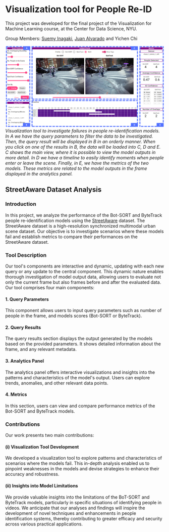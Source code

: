 # Visualization tool for People Re-ID
This project was developed for the final project of the Visualization for Machine Learning course, at the Center for Data Science, NYU.

Group Members: [Suemy Inagaki](https://github.com/suemyinagaki), [Juan Alvarado](https://github.com/Juanroalvarado) and Yichen Chi

![Tool Interface](images/visml-teaser.png)
*Visualization tool to investigate failures in people re-identification models. In A we have the query parameters to filter the data to be investigated. Then, the query result will be displayed in B in an orderly manner. When you click on one of the results in B, the data will be loaded into C, D and E. C shows the main view, where it is possible to view the model outputs in more detail. In D we have a timeline to easily identify moments when people enter or leave the scene. Finally, in E, we have the metrics of the two models. These metrics are related to the model outputs in the frame displayed in the analytics panel.*


## StreetAware Dataset Analysis

### Introduction
In this project, we analyze the performance of the Bot-SORT and ByteTrack people re-identification models using the [StreetAware](https://www.mdpi.com/1424-8220/23/7/3710) dataset. The StreetAware dataset is a high-resolution synchronized multimodal urban scene dataset. Our objective is to investigate scenarios where these models fail and establish metrics to compare their performances on the StreetAware dataset.

### Tool Description
Our tool's components are interactive and dynamic, updating with each new query or any update to the central component. This dynamic nature enables thorough investigation of model output data, allowing users to evaluate not only the current frame but also frames before and after the evaluated data. Our tool comprises four main components:

#### 1. Query Parameters
This component allows users to input query parameters such as number of people in the frame, and models scores (Bot-SORT or ByteTrack).

#### 2. Query Results
The query results section displays the output generated by the models based on the provided parameters. It shows detailed information about the frame, and any relevant metadata.

#### 3. Analytics Panel
The analytics panel offers interactive visualizations and insights into the patterns and characteristics of the model's output. Users can explore trends, anomalies, and other relevant data points.

#### 4. Metrics
In this section, users can view and compare performance metrics of the Bot-SORT and ByteTrack models.

### Contributions
Our work presents two main contributions:

#### (i) Visualization Tool Development
We developed a visualization tool to explore patterns and characteristics of scenarios where the models fail. This in-depth analysis enabled us to pinpoint weaknesses in the models and devise strategies to enhance their accuracy and robustness.

#### (ii) Insights into Model Limitations
We provide valuable insights into the limitations of the BoT-SORT and ByteTrack models, particularly in specific situations of identifying people in videos. We anticipate that our analyses and findings will inspire the development of novel techniques and enhancements in people identification systems, thereby contributing to greater efficacy and security across various practical applications.
